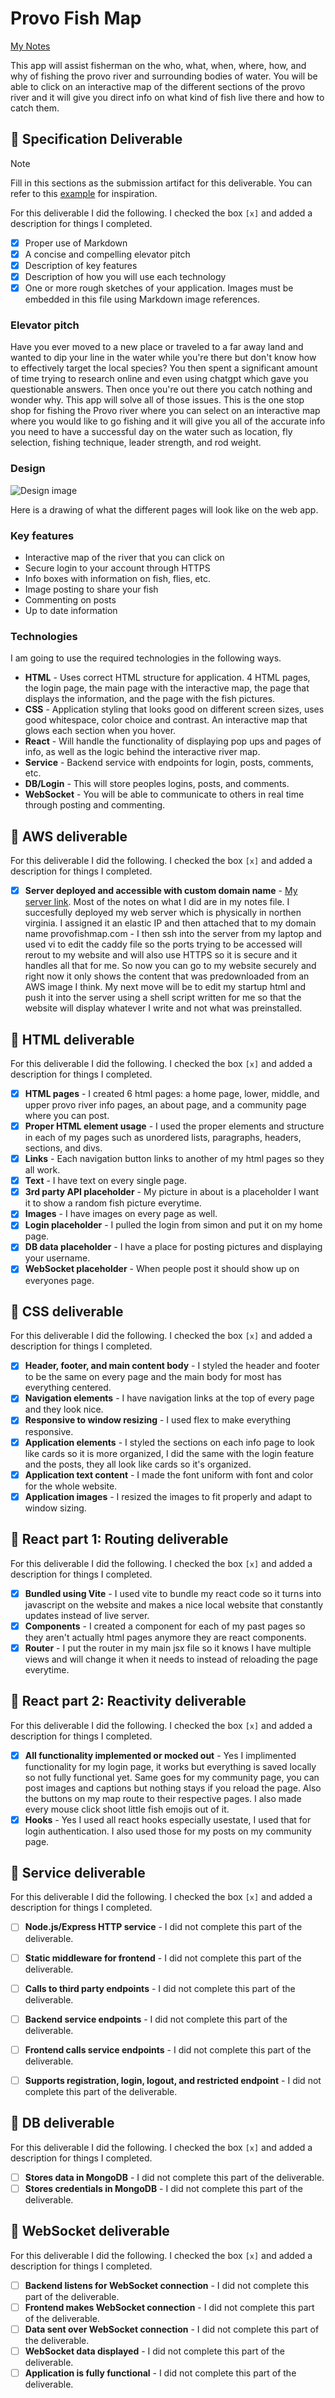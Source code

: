 # Provo Fish Map

[My Notes](notes.md)

This app will assist fisherman on the who, what, when, where, how, and why of fishing the provo river and surrounding bodies of water. You will be able to click on an interactive map of the different sections of the provo river and it will give you direct info on what kind of fish live there and how to catch them.

## 🚀 Specification Deliverable

> [!NOTE]
>  Fill in this sections as the submission artifact for this deliverable. You can refer to this [example](https://github.com/webprogramming260/startup-example/blob/main/README.md) for inspiration.

For this deliverable I did the following. I checked the box `[x]` and added a description for things I completed.

- [x] Proper use of Markdown
- [x] A concise and compelling elevator pitch
- [x] Description of key features
- [x] Description of how you will use each technology
- [x] One or more rough sketches of your application. Images must be embedded in this file using Markdown image references.

### Elevator pitch

Have you ever moved to a new place or traveled to a far away land and wanted to dip your line in the water while you're there but don't know how to effectively target the local species? You then spent a significant amount of time trying to research online and even using chatgpt which gave you questionable answers. Then once you're out there you catch nothing and wonder why. This app will solve all of those issues. This is the one stop shop for fishing the Provo river where you can select on an interactive map where you would like to go fishing and it will give you all of the accurate info you need to have a successful day on the water such as location, fly selection, fishing technique, leader strength, and rod weight.

### Design

![Design image](images/FishingWebsitePicture.jpg)

Here is a drawing of what the different pages will look like on the web app.

### Key features

- Interactive map of the river that you can click on
- Secure login to your account through HTTPS
- Info boxes with information on fish, flies, etc.
- Image posting to share your fish
- Commenting on posts
- Up to date information

### Technologies

I am going to use the required technologies in the following ways.

- **HTML** - Uses correct HTML structure for application. 4 HTML pages, the login page, the main page with the interactive map, the page that displays the information, and the page with the fish pictures.
- **CSS** - Application styling that looks good on different screen sizes, uses good whitespace, color choice and contrast. An interactive map that glows each section when you hover.
- **React** - Will handle the functionality of displaying pop ups and pages of info, as well as the logic behind the interactive river map.
- **Service** - Backend service with endpoints for login, posts, comments, etc.
- **DB/Login** - This will store peoples logins, posts, and comments.
- **WebSocket** - You will be able to communicate to others in real time through posting and commenting.

## 🚀 AWS deliverable

For this deliverable I did the following. I checked the box `[x]` and added a description for things I completed.

- [x] **Server deployed and accessible with custom domain name** - [My server link](https://startup.provofishmap.com/). Most of the notes on what I did are in my notes file. I succesfully deployed my web server which is physically in northen virginia. I assigned it an elastic IP and then attached that to my domain name provofishmap.com - I then ssh into the server from my laptop and used vi to edit the caddy file so the ports trying to be accessed will rerout to my website and will also use HTTPS so it is secure and it handles all that for me. So now you can go to my website securely and right now it only shows the content that was predownloaded from an AWS image I think. My next move will be to edit my startup html and push it into the server using a shell script written for me so that the website will display whatever I write and not what was preinstalled. 

## 🚀 HTML deliverable

For this deliverable I did the following. I checked the box `[x]` and added a description for things I completed.

- [x] **HTML pages** - I created 6 html pages: a home page, lower, middle, and upper provo river info pages, an about page, and a community page where you can post.
- [x] **Proper HTML element usage** - I used the proper elements and structure in each of my pages such as unordered lists, paragraphs, headers, sections, and divs.
- [x] **Links** - Each navigation button links to another of my html pages so they all work.
- [x] **Text** - I have text on every single page.
- [x] **3rd party API placeholder** - My picture in about is a placeholder I want it to show a random fish picture everytime.
- [x] **Images** - I have images on every page as well.
- [x] **Login placeholder** - I pulled the login from simon and put it on my home page.
- [x] **DB data placeholder** - I have a place for posting pictures and displaying your username.
- [x] **WebSocket placeholder** - When people post it should show up on everyones page.

## 🚀 CSS deliverable

For this deliverable I did the following. I checked the box `[x]` and added a description for things I completed.

- [x] **Header, footer, and main content body** - I styled the header and footer to be the same on every page and the main body for most has everything centered.
- [x] **Navigation elements** - I have navigation links at the top of every page and they look nice.
- [x] **Responsive to window resizing** - I used flex to make everything responsive.
- [x] **Application elements** - I styled the sections on each info page to look like cards so it is more organized, I did the same with the login feature and the posts, they all look like cards so it's organized.
- [x] **Application text content** - I made the font uniform with font and color for the whole website. 
- [x] **Application images** - I resized the images to fit properly and adapt to window sizing.

## 🚀 React part 1: Routing deliverable

For this deliverable I did the following. I checked the box `[x]` and added a description for things I completed.

- [x] **Bundled using Vite** - I used vite to bundle my react code so it turns into javascript on the website and makes a nice local website that constantly updates instead of live server.
- [x] **Components** - I created a component for each of my past pages so they aren't actually html pages anymore they are react components.
- [x] **Router** - I put the router in my main jsx file so it knows I have multiple views and will change it when it needs to instead of reloading the page everytime.

## 🚀 React part 2: Reactivity deliverable

For this deliverable I did the following. I checked the box `[x]` and added a description for things I completed.

- [x] **All functionality implemented or mocked out** - Yes I implimented functionality for my login page, it works but everything is saved locally so not fully functional yet. Same goes for my community page, you can post images and captions but nothing stays if you reload the page. Also the buttons on my map route to their respective pages. I also made every mouse click shoot little fish emojis out of it. 
- [x] **Hooks** - Yes I used all react hooks especially usestate, I used that for login authentication. I also used those for my posts on my community page. 

## 🚀 Service deliverable

For this deliverable I did the following. I checked the box `[x]` and added a description for things I completed.

- [ ] **Node.js/Express HTTP service** - I did not complete this part of the deliverable.
- [ ] **Static middleware for frontend** - I did not complete this part of the deliverable.
- [ ] **Calls to third party endpoints** - I did not complete this part of the deliverable.
- [ ] **Backend service endpoints** - I did not complete this part of the deliverable.
- [ ] **Frontend calls service endpoints** - I did not complete this part of the deliverable.
- [ ] **Supports registration, login, logout, and restricted endpoint** - I did not complete this part of the deliverable.


## 🚀 DB deliverable

For this deliverable I did the following. I checked the box `[x]` and added a description for things I completed.

- [ ] **Stores data in MongoDB** - I did not complete this part of the deliverable.
- [ ] **Stores credentials in MongoDB** - I did not complete this part of the deliverable.

## 🚀 WebSocket deliverable

For this deliverable I did the following. I checked the box `[x]` and added a description for things I completed.

- [ ] **Backend listens for WebSocket connection** - I did not complete this part of the deliverable.
- [ ] **Frontend makes WebSocket connection** - I did not complete this part of the deliverable.
- [ ] **Data sent over WebSocket connection** - I did not complete this part of the deliverable.
- [ ] **WebSocket data displayed** - I did not complete this part of the deliverable.
- [ ] **Application is fully functional** - I did not complete this part of the deliverable.

